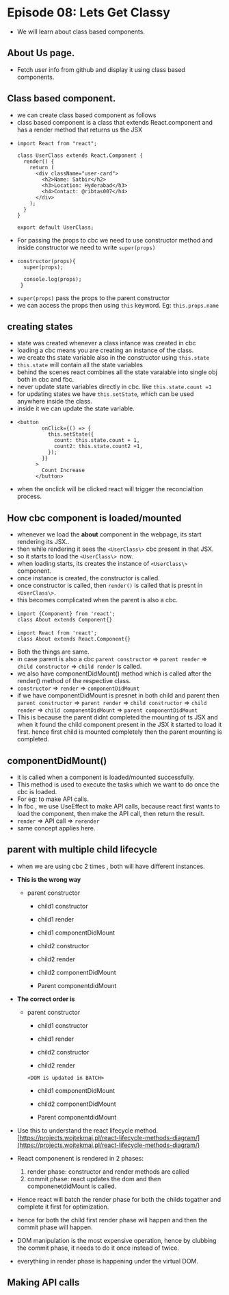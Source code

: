 # Episode 08: Lets Get Classy

- We will learn about class based components.

## About Us page.

- Fetch user info from github and display it using class based components.

## Class based component.

- we can create class based component as follows
- class based component is a class that extends React.component and has a render method that returns us the JSX
- ```
  import React from "react";

  class UserClass extends React.Component {
    render() {
      return (
        <div className="user-card">
          <h2>Name: Satbir</h2>
          <h3>Location: Hyderabad</h3>
          <h4>Contact: @ribtas007</h4>
        </div>
      );
    }
  }

  export default UserClass;
  ```
- For passing the props to cbc we need to use constructor method and inside constructor we need to write `super(props)`
- ```
  constructor(props){
    super(props);

    console.log(props);
   }
  ```
- `super(props)` pass the  props to the parent constructor
- we can access the props then using `this` keyword. Eg: `this.props.name`

## creating states

- state was created whenever a class intance was created in cbc 
- loading a cbc means you are creating an instance of the class.
- we create ths state variable also in the constructor using `this.state`
- `this.state` will contain all the state variables
- behind the scenes react combines all the state varaiable into single obj both in cbc and fbc.
- never update state variables directly in cbc. like `this.state.count =1`
- for updating states we have `this.setState`, which can be used anywhere inside the class.
- inside it we can update the state variable.
- ```
  <button
          onClick={() => {
            this.setState({
              count: this.state.count + 1,
              count2: this.state.count2 +1,
            });
          }}
        >
          Count Increase
        </button>
  ```
- when the onclick will be clicked react will trigger the reconcialtion process.

## How cbc component is loaded/mounted

- whenever we load the **about** component in the webpage, its start rendering its JSX..
- then while rendering it sees  the `<UserClass\>` cbc present in that JSX.
- so it starts to load the `<UserClass\> `now.
- when loading starts, its creates the instance of `<UserClass\>` component.
- once instance is created, the constructor is called.
- once constructor is called, then `render()` is called that is presnt in `<UserClass\>`.
- this becomes complicated when the parent is also a cbc.
- ```
  import {Component} from 'react';
  class About extends Component{}
  ```
- ```
  import React from 'react';
  class About extends React.Component{}
  ```
- Both the things are same.
- in case  parent is also a cbc `parent constructor` => `parent render` => `child constructor` => `child render` is called.
- we also have componentDidMount() method which is called after the render() method of the respective class.
- `constructor` => `render` => `componentDidMount`
- if we have componentDidMount is presnet in both child and parent then `parent constructor` => `parent render` => `child constructor` => `child render` => `child componentDidMount` => `parent componentDidMount`
- This is because the parent didnt completed the mounting of ts JSX and when it found the child component present in the JSX it started to load it first. hence first child is mounted completely then the parent mounting is completed.

## componentDidMount()

- it is called when a component is loaded/mounted successfully.
- This method is used to execute the tasks which we want to do once the cbc is loaded.
- For eg: to make API calls.
- In fbc , we use UseEffect to make API calls, because react first wants to load the component, then make the API call, then return the result. 
- `render` => API call => `rerender`
- same concept applies here.

## parent with multiple child lifecycle

- when we are using cbc 2 times , both will have different instances.
- **This is the wrong way**

  - parent constructor

     - child1 constructor
     - child1 render
     - child1 componentDidMount

     - child2 constructor
     - child2 render
     - child2 componentDidMount

     - Parent componentdidMount

- **The correct order is**

  - parent constructor

     - child1 constructor
     - child1 render

     - child2 constructor
     - child2 render

     `<DOM is updated in BATCH>`
     - child1 componentDidMount
     - child2 componentDidMount 

     - Parent componentdidMount
- Use this to understand the react lifecycle method. [https://projects.wojtekmaj.pl/react-lifecycle-methods-diagram/](https://projects.wojtekmaj.pl/react-lifecycle-methods-diagram/)
- React componenent is rendered in 2 phases:
  1. render phase: constructor and render methods are called
  2. commit phase: react updates the dom and then componenetdidMount is called.
- Hence react will  batch the render phase for both the childs togather and complete it first for optimization.
- hence for both the child first render phase will happen and then the commit phase will happen.
- DOM manipulation is the most expensive operation, hence by clubbing the commit phase, it needs to do it once instead of twice.
- everythiing in render phase is happening under the virtual DOM. 

## Making API calls









